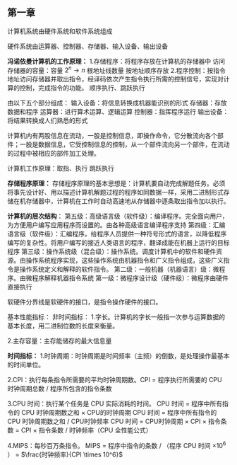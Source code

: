 ## 第一章

计算机系统由硬件系统和软件系统组成

硬件系统由运算器、控制器、存储器、输入设备、输出设备

**冯诺依曼计算机的工作原理：**
1.存储程序：将程序存放在计算机的存储器中
访问存储器的容量：容量 $2^n \to n$ 根地址线数量
按地址顺序存放
2.程序控制：按指令地址访问存储器并取出指令，经译码依次产生指令执行所需的控制信号，实现对计算的控制，完成指令的功能。
顺序执行、跳跃执行

由以下五个部分组成：
输入设备：将信息转换成机器能识别的形式
存储器：存放数据和程序
运算器：进行算术运算、逻辑运算
控制器：指挥程序运行
输出设备：将结果转换成人们熟悉的形式

计算机内有两股信息在流动，一股是控制信息，即操作命令，它分散流向各个部件；一股是数据信息，它受控制信息的控制，从一个部件流向另一个部件，在流动的过程中被相应的部件加工处理。

计算机工作原理：取指、执行
跳跃执行

**存储程序原理：**
存储程序原理的基本思想是：计算机要自动完成解题任务。必须将事先设计好、用以描述计算机解题过程的程序如同数据一样，采用二进制形式存储在机存储器中，计算机在工作时自动高速地从存储器中逐条取出指令加以执行。


**计算机的层次结构**：
第五级：高级语言级（软件级）：编译程序。完全面向用户，为方便用户编写应用程序而设置的。由各种高级语言编译程序支持
第四级：汇编语言级（软件级）：汇编程序。给程序人员提供一种符号形式的语言，以降低程序编写的复杂性。将用户编写的接近人类语言的程序，翻译成能在机器上运行的目标程序
第三级：操作系统级（混合级）：操作系统。调度计算机中的软件和硬件资源。由操作系统程序实现，这些操作系统由机器指令和广义指令组成，这些广义指令是操作系统定义和解释的软件指令。
第二级：一般机器（机器语言）级：微程序。由微程序解释机器指令系统
第一级：微程序设计级（硬件级）：微程序由硬件直接执行

软硬件分界线是软硬件的接口，是指令操作硬件的接口。

基本性能指标：
非时间指标：
1.字长。计算机的字长一般指一次参与运算数据的基本长度，用二进制位数的长度来衡量。

2.主存容量：主存能储存的最大信息量

**时间指标：**
1.时钟周期：时钟周期是时间频率（主频）的倒数，是处理操作最基本的时间单位。

2.CPI：执行每条指令所需要的平均时钟周期数。CPI = 程序执行所需要的 CPU 时钟周期总数 / 程序所包含的指令条数

3.CPU 时间：执行某个任务是 CPU 实际消耗的时间。
CPU 时间 = 程序中所有指令的 CPU 时钟周期数之和 $\times$ CPU的时钟周期
CPU 时间 = 程序中所有指令的 CPU 时钟周期数之和 / CPU时钟频率
CPU 时间 = CPU时钟周期 $\times$ CPI $\times$ 指令条数 = CPI $\times$ 指令条数 / 时钟频率（CPU 全性能公式）

4.MIPS：每秒百万条指令。
MIPS = 程序中指令的条数 / （程序 CPU 时间 $\times 10^6$ ） = $\frac{时钟频率}{CPI \times 10^6}$
